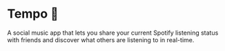 # Tempo 🎵

A social music app that lets you share your current Spotify listening status with friends and discover what others are listening to in real-time.